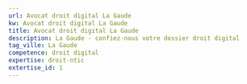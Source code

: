 ```yaml
---
url: Avocat droit digital La Gaude
kw: Avocat droit digital La Gaude
title: Avocat droit digital La Gaude
description: La Gaude - confiez-nous votre dossier droit digital
tag_ville: La Gaude
competence: droit digital
expertise: droit-ntic
extertise_id: 1
---
```

